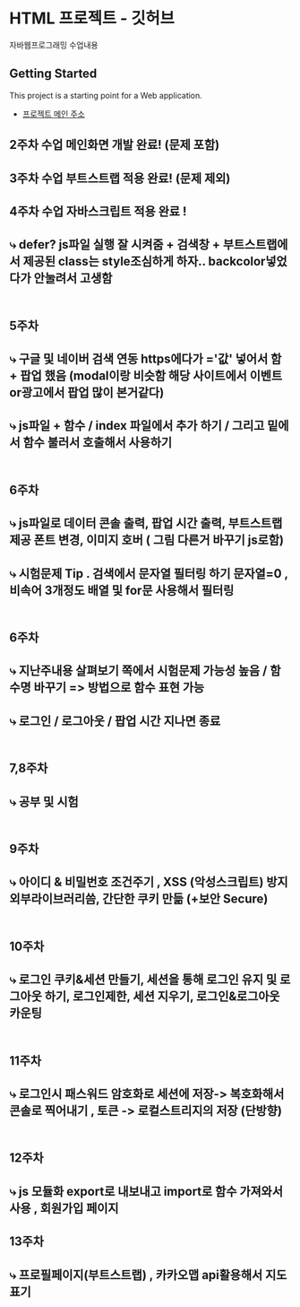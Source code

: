 # HTML 프로젝트 - 깃허브
자바웹프로그래밍 수업내용
## Getting Started
This project is a starting point for a Web application.
- [프로젝트 메인 주소](https://github.com/본인아이디/WEB_MAIN)
## 2주차 수업 메인화면 개발 완료! (문제 포함)<br>
## 3주차 수업 부트스트랩 적용 완료! (문제 제외)<br>
## 4주차 수업 자바스크립트 적용 완료 !<br>
## ⤷ defer? js파일 실행 잘 시켜줌 + 검색창 + 부트스트랩에서 제공된 class는 style조심하게 하자.. backcolor넣었다가 안눌려서 고생함<br><br>
## 5주차 <br>
## ⤷ 구글 및 네이버 검색 연동 https에다가 ='값' 넣어서 함 + 팝업 했음 (modal이랑 비슷함 해당 사이트에서 이벤트or광고에서 팝업 많이 본거같다)<br>
## ⤷ js파일 + 함수 / index 파일에서 <script></script> 추가 하기 / 그리고 밑에서 함수 불러서 호출해서 사용하기<br><br>
## 6주차<br>
## ⤷ js파일로 데이터 콘솔 출력, 팝업 시간 출력, 부트스트랩 제공 폰트 변경, 이미지 호버 ( 그림 다른거 바꾸기 js로함) <br>
## ⤷ 시험문제 Tip . 검색에서 문자열 필터링 하기 문자열=0 , 비속어 3개정도 배열 및 for문 사용해서 필터링 <br><br>
## 6주차<br>
## ⤷ 지난주내용 살펴보기 쪽에서 시험문제 가능성 높음 / 함수명 바꾸기 => 방법으로 함수 표현 가능<br>
## ⤷ 로그인 / 로그아웃 / 팝업 시간 지나면 종료<br><br>
## 7,8주차 <br>
## ⤷ 공부 및 시험<br><br>
## 9주차<br>
## ⤷ 아이디 & 비밀번호 조건주기 , XSS (악성스크립트) 방지 외부라이브러리씀, 간단한 쿠키 만듦 (+보안 Secure)<br><br>
## 10주차<br>
## ⤷ 로그인 쿠키&세션 만들기, 세션을 통해 로그인 유지 및 로그아웃 하기, 로그인제한, 세션 지우기, 로그인&로그아웃 카운팅<br><br>
## 11주차<br>
## ⤷ 로그인시 패스워드 암호화로 세션에 저장-> 복호화해서 콘솔로 찍어내기 , 토큰 -> 로컬스트리지의 저장 (단방향)<br><br>
## 12주차<br>
## ⤷ js 모듈화 export로 내보내고 import로 함수 가져와서 사용 , 회원가입 페이지
## 13주차<br>
## ⤷ 프로필페이지(부트스트랩) , 카카오맵 api활용해서 지도 표기